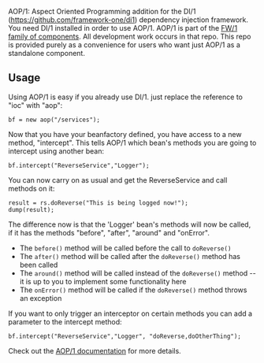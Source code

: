 AOP/1: Aspect Oriented Programming addition for the DI/1 (https://github.com/framework-one/di1) dependency injection framework.
You need DI/1 installed in order to use AOP/1. AOP/1 is part of the [FW/1 family of components](https://github.com/framework-one/fw1).
All development work occurs in that repo. This repo is provided purely as a convenience for users
who want just AOP/1 as a standalone component.

Usage
----
Using AOP/1 is easy if you already use DI/1. just replace the reference to "ioc" with "aop":

	bf = new aop("/services");

Now that you have your beanfactory defined, you have access to a new method, "intercept". This tells AOP/1 which bean's methods you are going to intercept using another bean:

	bf.intercept("ReverseService","Logger");

You can now carry on as usual and get the ReverseService and call methods on it: 

	result = rs.doReverse("This is being logged now!");
	dump(result);

The difference now is that the 'Logger' bean's methods will now be called, if it has the methods "before", "after", "around" and "onError". 

* The `before()`  method will be called before the call to `doReverse()`
* The `after()` method will be called after the `doReverse()` method has been called
* The `around()` method will be called instead of the `doReverse()` method -- it is up to you to implement some functionality here
* The `onError()` method will be called if the `doReverse()` method throws an exception 

If you want to only trigger an interceptor on certain methods you can add a parameter to the intercept method:

	bf.intercept("ReverseService","Logger", "doReverse,doOtherThing");

Check out the [AOP/1 documentation](http://framework-one.github.io/documentation/4.3/using-aop-one/) for more details.
